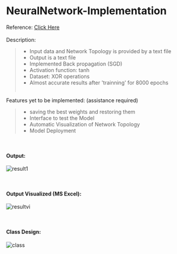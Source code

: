 # NeuralNetwork-Implementation
Reference: <a href="https://millermattson.com/dave/?p=54" target="_blank">Click Here</a>
<br><br>
Description:
> - Input data and Network Topology is provided by a text file<br>
> - Output is a text file<br>
> - Implemented Back propagation (SGD)<br>
> - Activation function: tanh<br>
> - Dataset: XOR operations<br>
> - Almost accurate results after 'trainning' for 8000 epochs
<br><br>

Features yet to be implemented: (assistance required)
> - saving the best weights and restoring them<br>
> - Interface to test the Model<br>
> - Automatic Visualization of Network Topology<br>
> - Model Deployment<br>

<br>

#### Output:<br>
![result1](https://raw.githubusercontent.com/sanjay-906/NeuralNetwork-Implementation/main/Results/result2.png)

<br>

#### Output Visualized (MS Excel):<br>
![resultvi](https://raw.githubusercontent.com/sanjay-906/NeuralNetwork-Implementation/main/Results/result2(visualized).png)

<br>

#### Class Design:<br>
![class](https://raw.githubusercontent.com/sanjay-906/NeuralNetwork-Implementation/main/Results/UML%20class_page-0001.jpg)
